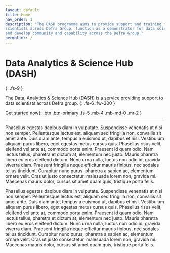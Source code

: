 ```yaml
---
layout: default
title: Home
nav_order: 1
description: "The DASH programme aims to provide support and training for data 
scientists across Defra Group, function as a demonstrator for data science approaches, 
and develop community and capability across the Defra Group."
permalink: /
---
```


# Data Analytics & Science Hub (DASH)
{: .fs-9 }

The Data, Analytics & Science Hub (DASH) is a service providing support to data 
scientists across Defra group.
{: .fs-6 .fw-300 }

[Get started now](/defra-dash/get-started){: .btn .btn-primary .fs-5 .mb-4 .mb-md-0 .mr-2 }

---

Phasellus egestas dapibus diam in vulputate. Suspendisse venenatis at nisi non semper. Pellentesque lectus est, aliquam sed fringilla non, convallis sit amet ante. Duis diam ante, tempus a euismod ut, dapibus et nisl. Vestibulum aliquam purus libero, eget egestas metus cursus quis. Phasellus risus velit, eleifend vel ante at, commodo porta enim. Praesent id quam odio. Nam lectus tellus, pharetra et dictum at, elementum nec justo. Mauris pharetra libero eu eros eleifend dictum. Nunc urna nulla, luctus non odio id, gravida viverra diam. Praesent fringilla neque efficitur mauris finibus, nec sodales tellus tincidunt. Curabitur nunc purus, pharetra a sapien ac, elementum ornare velit. Cras ut justo consectetur, malesuada lorem non, gravida mi. Maecenas mauris dolor, cursus sit amet quam quis, tristique porta felis.

Phasellus egestas dapibus diam in vulputate. Suspendisse venenatis at nisi non semper. Pellentesque lectus est, aliquam sed fringilla non, convallis sit amet ante. Duis diam ante, tempus a euismod ut, dapibus et nisl. Vestibulum aliquam purus libero, eget egestas metus cursus quis. Phasellus risus velit, eleifend vel ante at, commodo porta enim. Praesent id quam odio. Nam lectus tellus, pharetra et dictum at, elementum nec justo. Mauris pharetra libero eu eros eleifend dictum. Nunc urna nulla, luctus non odio id, gravida viverra diam. Praesent fringilla neque efficitur mauris finibus, nec sodales tellus tincidunt. Curabitur nunc purus, pharetra a sapien ac, elementum ornare velit. Cras ut justo consectetur, malesuada lorem non, gravida mi. Maecenas mauris dolor, cursus sit amet quam quis, tristique porta felis.
